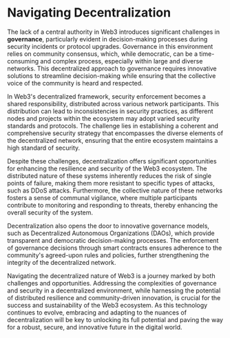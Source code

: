 # Navigating Decentralization

The lack of a central authority in Web3 introduces significant challenges in **governance**, particularly evident in decision-making processes during security incidents or protocol upgrades. Governance in this environment relies on community consensus, which, while democratic, can be a time-consuming and complex process, especially within large and diverse networks. This decentralized approach to governance requires innovative solutions to streamline decision-making while ensuring that the collective voice of the community is heard and respected.

In Web3's decentralized framework, security enforcement becomes a shared responsibility, distributed across various network participants. This distribution can lead to inconsistencies in security practices, as different nodes and projects within the ecosystem may adopt varied security standards and protocols. The challenge lies in establishing a coherent and comprehensive security strategy that encompasses the diverse elements of the decentralized network, ensuring that the entire ecosystem maintains a high standard of security.

Despite these challenges, decentralization offers significant opportunities for enhancing the resilience and security of the Web3 ecosystem. The distributed nature of these systems inherently reduces the risk of single points of failure, making them more resistant to specific types of attacks, such as DDoS attacks. Furthermore, the collective nature of these networks fosters a sense of communal vigilance, where multiple participants contribute to monitoring and responding to threats, thereby enhancing the overall security of the system.

Decentralization also opens the door to innovative governance models, such as Decentralized Autonomous Organizations (DAOs), which provide transparent and democratic decision-making processes. The enforcement of governance decisions through smart contracts ensures adherence to the community's agreed-upon rules and policies, further strengthening the integrity of the decentralized network.

Navigating the decentralized nature of Web3 is a journey marked by both challenges and opportunities. Addressing the complexities of governance and security in a decentralized environment, while harnessing the potential of distributed resilience and community-driven innovation, is crucial for the success and sustainability of the Web3 ecosystem. As this technology continues to evolve, embracing and adapting to the nuances of decentralization will be key to unlocking its full potential and paving the way for a robust, secure, and innovative future in the digital world.